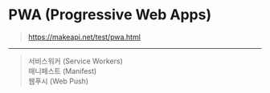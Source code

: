 # PWA (Progressive Web Apps)  

> https://makeapi.net/test/pwa.html  

----------

> 서비스워커 (Service Workers)  
> 매니페스트 (Manifest)  
> 웹푸시 (Web Push)  

